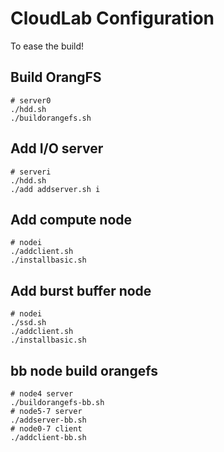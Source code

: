 # CloudLab Configuration
To ease the build!

## Build OrangFS 
```
# server0
./hdd.sh
./buildorangefs.sh
```

## Add I/O server 
```
# serveri
./hdd.sh
./add addserver.sh i
```

## Add compute node 
```
# nodei
./addclient.sh
./installbasic.sh
```
## Add burst buffer node 
```
# nodei
./ssd.sh
./addclient.sh
./installbasic.sh
```

## bb node build orangefs
```
# node4 server
./buildorangefs-bb.sh
# node5-7 server
./addserver-bb.sh
# node0-7 client
./addclient-bb.sh
```

